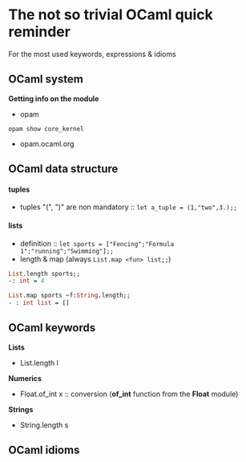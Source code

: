# The not so trivial OCaml quick reminder

For the most used keywords, expressions & idioms


## OCaml system

**Getting info on the module**
- opam
```shell
opam show core_kernel
```
- opam.ocaml.org

## OCaml data structure

#### tuples
- tuples "(", ")" are non mandatory :: ```let a_tuple = (1,"two",3.);;```
#### lists
- definition :: ```let sports = ["Fencing";"Formula 1";"running";"Swimming"];;```
- length & map (always ```List.map <fun> list;;```)
```OCaml
List.length sports;;
-: int = 4

List.map sports ~f:String.length;;
- : int list = []
```


## OCaml keywords

**Lists**
- List.length l

**Numerics**
- Float.of_int x  ::  conversion (__of_int__ function from the __Float__ module)

**Strings**
- String.length s


## OCaml idioms
